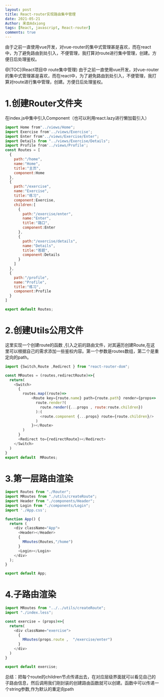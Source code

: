 ```yaml
---
layout: post
title: React-router实现路由集中管理
date: 2021-05-21
Author: 来自Adxiong
tags: [React, javascript, React-router]
comments: true
---
```

由于之前一直使用vue开发，对vue-router的集中式管理甚是喜欢，而在react中，为了避免路由到处引入，不便管理，我打算对route进行集中管理，创建。方便日后处理鉴权。
<!-- more -->

@[TOC](React项目中 route集中管理)
由于之前一直使用vue开发，对vue-router的集中式管理甚是喜欢，而在react中，为了避免路由到处引入，不便管理，我打算对route进行集中管理，创建。方便日后处理鉴权。
# 1.创建Router文件夹
在index.js中集中引入Component（也可以利用react.lazy进行懒加载引入）
```js
import Home from"../views/Home";
import Exercise from'../views/Exercise';
import Enter from"../views/Exercise/Enter";
import Details from "../views/Exercise/Details";
import Profile from'../views/Profile';
const Routes = [
  {
    path:"/home",
    name:"Home",
    title:"主页",
    component:Home
  },
  {
    path:"/exercise",
    name:"Exercise",
    title:"练习",
    component:Exercise,
    children:[
      {
        path:"/exercise/enter",
        name:"Enter",
        title:"路口",
        component:Enter
      },
      {
        path:"/exercise/details",
        name:"Details",
        title:"答题",
        component:Details
      }
    ]
  },
  {
    path:"/profile",
    name:"Profile",
    title:"练习",
    component:Profile
  }
]

export default Routes;

```

# 2.创建Utils公用文件
这里实现一个创建route的函数 ,引入之前的路由文件，对其遍历创建Route,在这里可以根据自己的需求添加一些鉴权内容。第一个参数是routes数组，第二个是重定向的path。
```js
import {Switch,Route ,Redirect } from "react-router-dom";

const MRoutes = (routes,redirectRoute)=>{
  return(
    <Switch>
      {
        routes.map((route)=>
            <Route key={route.name} path={route.path} render={props=>
              route.render?(
                route.render({...props , route:route.children})
              ):(
                <route.component {...props} route={route.children}/>
              )
            }></Route>
        )
      }
      <Redirect to={redirectRoute}></Redirect>
    </Switch>
  )
}
export default  MRoutes;
```

# 3.第一层路由渲染
```js
import Routes from "./Router";
import MRoutes from "./utils/createRoute";
import Header from "./components/Header";
import Login from "./components/Login";
import './App.css';

function App() {
  return (
    <div className="App">
      <Header></Header>
      {
        MRoutes(Routes,"/home")
      }
      <Login></Login>
    </div>
  );
}

export default App;

```
# 4.子路由渲染
```js
import MRoutes from "../../utils/createRoute";
import "./index.less";

const exercise = (props)=>{
  return(
    <div className="exercise">
      {
        MRoutes(props.route ,  "/exercise/enter")
      }
    </div>
  )
}

export default exercise;
```


总结：把每个route的children节点传递出去，在对应层级界面就可以看见自己的子路由信息，然后调用我们刚封装的创建路由函数就可以创建。函数中可以传递一个string参数,作为默认的重定向path